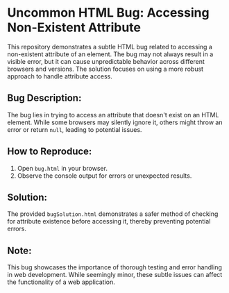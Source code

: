 # Uncommon HTML Bug: Accessing Non-Existent Attribute

This repository demonstrates a subtle HTML bug related to accessing a non-existent attribute of an element.  The bug may not always result in a visible error, but it can cause unpredictable behavior across different browsers and versions. The solution focuses on using a more robust approach to handle attribute access.

## Bug Description:
The bug lies in trying to access an attribute that doesn't exist on an HTML element.  While some browsers may silently ignore it, others might throw an error or return `null`, leading to potential issues.

## How to Reproduce:
1. Open `bug.html` in your browser.
2. Observe the console output for errors or unexpected results.

## Solution:
The provided `bugSolution.html` demonstrates a safer method of checking for attribute existence before accessing it, thereby preventing potential errors.

## Note:
This bug showcases the importance of thorough testing and error handling in web development. While seemingly minor, these subtle issues can affect the functionality of a web application.